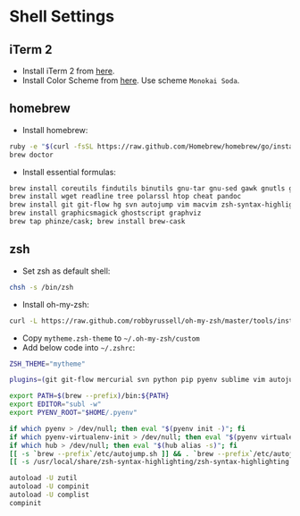 Shell Settings
==============

## iTerm 2

* Install iTerm 2 from [here](http://www.iterm2.com/).
* Install Color Scheme from [here](https://github.com/mbadolato/iTerm2-Color-Schemes). Use scheme `Monokai Soda`.

## homebrew

* Install homebrew:

```bash
ruby -e "$(curl -fsSL https://raw.github.com/Homebrew/homebrew/go/install)"
brew doctor
```

* Install essential formulas:

```bash
brew install coreutils findutils binutils gnu-tar gnu-sed gawk gnutls gnu-indent gnu-getopt
brew install wget readline tree polarssl htop cheat pandoc
brew install git git-flow hg svn autojump vim macvim zsh-syntax-highlighting
brew install graphicsmagick ghostscript graphviz
brew tap phinze/cask; brew install brew-cask
```

## zsh

* Set zsh as default shell:

```bash
chsh -s /bin/zsh
```

* Install oh-my-zsh:

```bash
curl -L https://raw.github.com/robbyrussell/oh-my-zsh/master/tools/install.sh | sh
```

* Copy `mytheme.zsh-theme` to `~/.oh-my-zsh/custom`
* Add below code into `~/.zshrc`:

```bash
ZSH_THEME="mytheme"

plugins=(git git-flow mercurial svn python pip pyenv sublime vim autojump dirhistory colored-man brew osx)

export PATH=$(brew --prefix)/bin:${PATH}
export EDITOR="subl -w"
export PYENV_ROOT="$HOME/.pyenv"

if which pyenv > /dev/null; then eval "$(pyenv init -)"; fi
if which pyenv-virtualenv-init > /dev/null; then eval "$(pyenv virtualenv-init -)"; fi
if which hub > /dev/null; then eval "$(hub alias -s)"; fi
[[ -s `brew --prefix`/etc/autojump.sh ]] && . `brew --prefix`/etc/autojump.sh
[[ -s /usr/local/share/zsh-syntax-highlighting/zsh-syntax-highlighting.zsh ]] && . /usr/local/share/zsh-syntax-highlighting/zsh-syntax-highlighting.zsh

autoload -U zutil
autoload -U compinit
autoload -U complist
compinit
```
